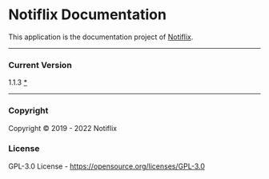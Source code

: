 # Notiflix Documentation

This application is the documentation project of [Notiflix](https://github.com/notiflix/Notiflix "Notiflix").

---------

### Current Version

1.1.3 [*](https://github.com/notiflix/notiflix.github.io/blob/main/CHANGELOG.md "CHANGELOG")


---------

### Copyright
Copyright &copy; 2019 - 2022 Notiflix

### License
GPL-3.0 License - https://opensource.org/licenses/GPL-3.0
